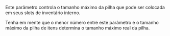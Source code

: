 Este parâmetro controla o tamanho máximo da pilha que pode ser colocada em seus slots de inventário interno.

Tenha em mente que o menor número entre este parâmetro e o tamanho máximo da pilha de itens determina o tamanho máximo real da pilha.